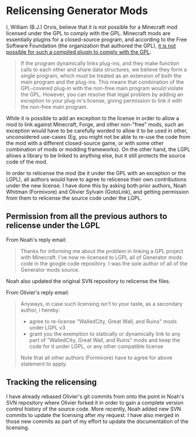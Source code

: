 # Relicensing Generator Mods

I, William (B.J.) Orvis, believe that it is not possible for a Minecraft mod
licensed under the GPL to comply with the GPL. Minecraft mods are essentially
plugins for a closed-source program, and according to the Free Software
Foundation (the organization that authored the GPL), [it is not possible for
such a compiled plugin to comply with the
GPL](http://www.gnu.org/licenses/gpl-faq.html#GPLPluginsInNF):

> If the program dynamically links plug-ins, and they make function calls to
> each other and share data structures, we believe they form a single program,
> which must be treated as an extension of both the main program and the
> plug-ins. This means that combination of the GPL-covered plug-in with the
> non-free main program would violate the GPL. However, you can resolve that
> legal problem by adding an exception to your plug-in's license, giving
> permission to link it with the non-free main program.

While it is possible to add an exception to the license in order to allow a mod
to link against Minecraft, Forge, and other non-"free" mods, such an exception
would have to be carefully worded to allow it to be used in other, unconsidered
use-cases (Eg, you might not be able to re-use the code from the mod with a
different closed-source game, or with some other combination of mods or modding
frameworks). On the other hand, the LGPL allows a library to be linked to
anything else, but it still protects the source code of the mod.

In order to relicense the mod (be it under the GPL with an exception or the
LGPL), all authors would have to agree to relicense their own contributions
under the new license. I have done this by asking both prior authors, Noah
Whitman (Formivore) and Olivier Sylvain (GotoLink), and getting permission from
them to relicense the source code under the LGPL.

## Permission from all the previous authors to relicense under the LGPL

From Noah's reply email:

> Thanks for informing me about the problem in linking a GPL project with
> Minecraft. I've now re-licensed to LGPL all of Generator mods code in the
> google code repository. I was the sole author of all of the Generator mods
> source.

Noah also updated the original SVN repository to relicense the files.

From Olivier's reply email:

> Anyways, in case such licensing isn't to your taste, as a secondary author, i
> hereby:
>
> * agree to re-license "WalledCity, Great Wall, and Ruins" mods under LGPL v3
> * grant you the exemption to statically or dynamically link to any part of
>   "WalledCity, Great Wall, and Ruins" mods and keep the code for it under LGPL,
>   or any other compatible license
>
> Note that all other authors (Formivore) have to agree for above statement to apply.

## Tracking the relicensing

I have already rebased Olivier's git commits from onto the point in Noah's SVN
repository where Olivier forked it in order to gain a complete version control
history of the source code. More recently, Noah added new SVN commits to update
the licensing after my request. I have also merged in those new commits as part
of my effort to update the documentation of the licensing.
